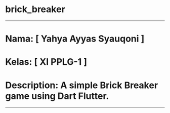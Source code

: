 # brick_breaker
---------------------------------------------------------------
# Nama: [ Yahya Ayyas Syauqoni ]
# Kelas: [ XI PPLG-1 ]
# Description: A simple Brick Breaker game using Dart Flutter.
---------------------------------------------------------------